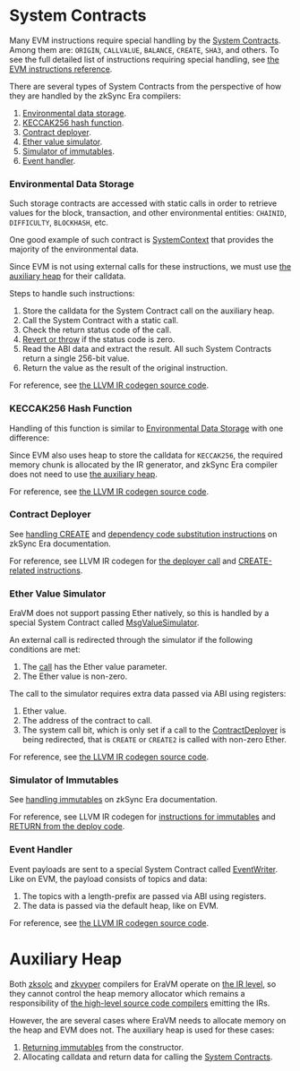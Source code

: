 # System Contracts

Many EVM instructions require special handling by the [System Contracts](https://era.zksync.io/docs/reference/architecture/system-contracts.html). Among them are:
`ORIGIN`, `CALLVALUE`, `BALANCE`, `CREATE`, `SHA3`, and others. To see the full detailed list of instructions requiring special handling, see [the EVM instructions reference](https://github.com/code-423n4/2024-03-zksync/blob/main/docs/VM%20Section/How%20compiler%20works/instructions/evm).

There are several types of System Contracts from the perspective of how they are handled by the zkSync Era compilers:

1. [Environmental data storage](#environmental-data-storage).
2. [KECCAK256 hash function](#keccak256-hash-function).
3. [Contract deployer](#contract-deployer).
4. [Ether value simulator](#ether-value-simulator).
5. [Simulator of immutables](#simulator-of-immutables).
6. [Event handler](#event-handler).



### Environmental Data Storage

Such storage contracts are accessed with static calls in order to retrieve values for the block, transaction, and other environmental entities:
`CHAINID`, `DIFFICULTY`, `BLOCKHASH`, etc.

One good example of such contract is [SystemContext](https://github.com/matter-labs/era-system-contracts/blob/main/contracts/SystemContext.sol) that provides the majority of the environmental data.

Since EVM is not using external calls for these instructions, we must use [the auxiliary heap](#auxiliary-heap) for their calldata.

Steps to handle such instructions:

1. Store the calldata for the System Contract call on the auxiliary heap.
2. Call the System Contract with a static call.
3. Check the return status code of the call.
4. [Revert or throw](https://github.com/code-423n4/2024-03-zksync/blob/main/docs/VM%20Section/How%20compiler%20works/exception_handling.md) if the status code is zero.
5. Read the ABI data and extract the result. All such System Contracts return a single 256-bit value.
6. Return the value as the result of the original instruction.

For reference, see [the LLVM IR codegen source code](https://github.com/matter-labs/era-compiler-llvm-context/blob/main/src/eravm/context/function/runtime/system_request.rs).



### KECCAK256 Hash Function

Handling of this function is similar to [Environmental Data Storage](#environmental-data-storage) with one difference:

Since EVM also uses heap to store the calldata for `KECCAK256`, the required memory chunk is allocated by the IR generator, and zkSync Era compiler does not need to use [the auxiliary heap](#auxiliary-heap).

For reference, see [the LLVM IR codegen source code](https://github.com/matter-labs/era-compiler-llvm-context/blob/main/src/eravm/context/function/runtime/keccak256.rs).



### Contract Deployer

See [handling CREATE](https://era.zksync.io/docs/reference/architecture/differences-with-ethereum.html#create-create2) and [dependency code substitution instructions](https://era.zksync.io/docs/reference/architecture/differences-with-ethereum.html#datasize-dataoffset-datacopy) on zkSync Era documentation.

For reference, see LLVM IR codegen for [the deployer call](https://github.com/matter-labs/era-compiler-llvm-context/blob/main/src/eravm/context/function/runtime/deployer_call.rs) and [CREATE-related instructions](https://github.com/matter-labs/era-compiler-llvm-context/blob/main/src/eravm/evm/create.rs).



### Ether Value Simulator

EraVM does not support passing Ether natively, so this is handled by a special System Contract called [MsgValueSimulator](https://github.com/matter-labs/era-system-contracts/blob/main/contracts/MsgValueSimulator.sol).

An external call is redirected through the simulator if the following conditions are met:

1. The [call](https://github.com/code-423n4/2024-03-zksync/blob/main/docs/VM%20Section/How%20compiler%20works/instructions/evm/call.md) has the Ether value parameter.
2. The Ether value is non-zero.

The call to the simulator requires extra data passed via ABI using registers:

1. Ether value.
2. The address of the contract to call.
3. The system call bit, which is only set if a call to the [ContractDeployer](#contract-deployer) is being redirected, that is `CREATE` or `CREATE2` is called with non-zero Ether.

For reference, see [the LLVM IR codegen source code](https://github.com/matter-labs/era-compiler-llvm-context/blob/main/src/eravm/evm/call.rs#L530).



### Simulator of Immutables

See [handling immutables](https://era.zksync.io/docs/reference/architecture/differences-with-ethereum.html#setimmutable-loadimmutable) on zkSync Era documentation.

For reference, see LLVM IR codegen for [instructions for immutables](https://github.com/matter-labs/era-compiler-llvm-context/blob/main/src/eravm/evm/immutable.rs) and [RETURN from the deploy code](https://github.com/matter-labs/era-compiler-llvm-context/blob/main/src/eravm/evm/return.rs#L28).



### Event Handler

Event payloads are sent to a special System Contract called [EventWriter](https://github.com/code-423n4/2024-03-zksync/blob/main/code/system-contracts/contracts/EventWriter.yul). Like on EVM, the payload consists of topics and data:

1. The topics with a length-prefix are passed via ABI using registers.
2. The data is passed via the default heap, like on EVM.

For reference, see [the LLVM IR codegen source code](https://github.com/matter-labs/era-compiler-llvm-context/blob/main/src/eravm/evm/event.rs).



# Auxiliary Heap

Both [zksolc](https://era.zksync.io/docs/tools/compiler-toolchain/solidity.html) and [zkvyper](https://era.zksync.io/docs/tools/compiler-toolchain/vyper.html) compilers for EraVM operate
on [the IR level](https://era.zksync.io/docs/tools/compiler-toolchain/overview.html#ir-compilers), so they cannot control the heap memory allocator which remains a responsibility of
[the high-level source code compilers](https://era.zksync.io/docs/tools/compiler-toolchain/overview.html#high-level-source-code-compilers) emitting the IRs.

However, the are several cases where EraVM needs to allocate memory on the heap and EVM does not. The auxiliary heap is used for these cases:

1. [Returning immutables](https://era.zksync.io/docs/reference/architecture/differences-with-ethereum.html#setimmutable-loadimmutable) from the constructor.
2. Allocating calldata and return data for calling the [System Contracts](https://era.zksync.io/docs/reference/architecture/system-contracts.html).